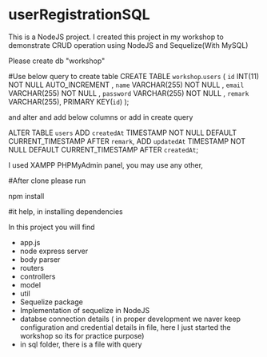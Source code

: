 # userRegistrationSQL
This is a NodeJS project. I created this project in my workshop to demonstrate CRUD operation using NodeJS and Sequelize(With MySQL)

Please create db "workshop"

#Use below query to create table
CREATE TABLE `workshop`.`users` ( `id` INT(11) NOT NULL AUTO_INCREMENT , `name` VARCHAR(255) NOT NULL , `email` VARCHAR(255) NOT NULL , `password` VARCHAR(255) NOT NULL , `remark` VARCHAR(255),  PRIMARY KEY(`id`) );

and alter and add below columns or add in create query

ALTER TABLE `users` ADD `createdAt` TIMESTAMP NOT NULL DEFAULT CURRENT_TIMESTAMP AFTER `remark`, ADD `updatedAt` TIMESTAMP NOT NULL DEFAULT CURRENT_TIMESTAMP AFTER `createdAt`;


I used XAMPP PHPMyAdmin panel, you may use any other,

#After clone please run

npm install

#it help, in installing dependencies

In this project you will find
- app.js
- node express server
- body parser
- routers
- controllers
- model
- util 
- Sequelize package
- Implementation of sequelize in NodeJS
- databse connection details ( in proper development we naver keep configuration and credential details in file, here I just started the workshop so its for practice purpose)
- in sql folder, there is a file with query



